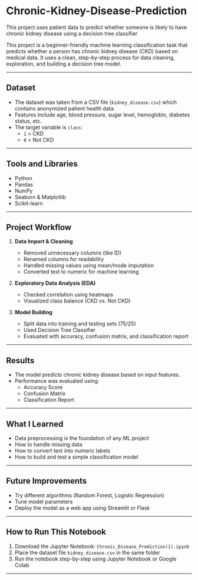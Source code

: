 # Chronic-Kidney-Disease-Prediction
This project uses patient data to predict whether someone is likely to have chronic kidney disease using a decision tree classifier

This project is a beginner-friendly machine learning classification task that predicts whether a person has chronic kidney disease (CKD) based on medical data. It uses a clean, step-by-step process for data cleaning, exploration, and building a decision tree model.

---

##  Dataset

- The dataset was taken from a CSV file (`kidney_disease.csv`) which contains anonymized patient health data.
- Features include age, blood pressure, sugar level, hemoglobin, diabetes status, etc.
- The target variable is `class`:  
  - `1` = CKD  
  - `0` = Not CKD

---

##  Tools and Libraries

- Python
- Pandas
- NumPy
- Seaborn & Matplotlib
- Scikit-learn

---

## Project Workflow

1. **Data Import & Cleaning**
   - Removed unnecessary columns (like ID)
   - Renamed columns for readability
   - Handled missing values using mean/mode imputation
   - Converted text to numeric for machine learning

2. **Exploratory Data Analysis (EDA)**
   - Checked correlation using heatmaps
   - Visualized class balance (CKD vs. Not CKD)

3. **Model Building**
   - Split data into training and testing sets (75/25)
   - Used Decision Tree Classifier
   - Evaluated with accuracy, confusion matrix, and classification report

---

##  Results

- The model predicts chronic kidney disease based on input features.
- Performance was evaluated using:
  - Accuracy Score
  - Confusion Matrix
  - Classification Report

---

##  What I Learned

- Data preprocessing is the foundation of any ML project
- How to handle missing data
- How to convert text into numeric labels
- How to build and test a simple classification model

---

##  Future Improvements

- Try different algorithms (Random Forest, Logistic Regression)
- Tune model parameters
- Deploy the model as a web app using Streamlit or Flask

---

##  How to Run This Notebook

1. Download the Jupyter Notebook: `Chronic_Disease_Prediction(1).ipynb`
2. Place the dataset file `kidney_disease.csv` in the same folder
3. Run the notebook step-by-step using Jupyter Notebook or Google Colab

---


